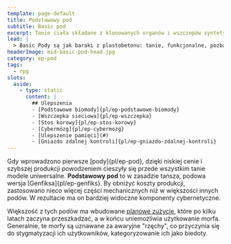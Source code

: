 ```yaml
---
template: page-default
title: Podstawowy pod
subtitle: Basic pod
excerpt: Tanie ciała składane z klonowanych organów i wszczepów syntetycznych
lead: |
  > Basic Pody są jak baraki z plastobetonu: tanie, funkcjonalne, pozbawione stylu. I dokładnie tak je traktujemy — jak ludzi, których nie było stać na lepsze urodzenie.
headerImage: mid-basic-pod-head.jpg
category: ep-pod
tags:
  - rpg
slots:
  aside:
    - type: static
      content: |
        ## Ulepszenia
        - [Podstawowe biomody]{pl/ep-podstawowe-biomody}
        - [Wszczepka sieciowa]{pl/ep-wszczepka}
        - [Stos korowy]{pl/ep-stos-korowy}
        - [Cybermózg]{pl/ep-cybermozg}
        - [Ulepszenie pamięci](#)
        - [Gniazdo zdalnej kontroli]{pl/ep-gniazdo-zdalnej-kontroli}
---
```

Gdy wprowadzono pierwsze [pody]{pl/ep-pod}, dzięki niskiej cenie i szybszej produkcji powodzeniem cieszyły się przede wszystkim tanie modele uniwersalne. **Podstawowy pod** to w zasadzie tańsza, podowa wersja [Genfiksa]{pl/ep-genfiks}. By obniżyć koszty produkcji, zastosowano nieco więcej części mechanicznych niż w większości innych podów. W rezultacie ma on bardziej widoczne komponenty cybernetyczne.

Większość z tych podów ma wbudowane [planowe zużycie](https://pl.wikipedia.org/wiki/Planowane_postarzanie_produktu), które po kilku latach zaczyna przeszkadzać, a w końcu uniemożliwia użytkowanie morfa. Generalnie, te morfy są uznawane za awaryjne "rzęchy", co przyczynia się do stygmatyzacji ich użytkowników, kategoryzowanie ich jako biedoty.
